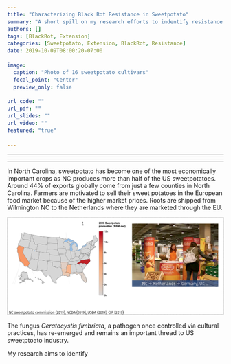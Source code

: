 ```yaml
---
title: "Characterizing Black Rot Resistance in Sweetpotato"
summary: "A short spill on my research efforts to indentify resistance in sweetpotato to black rot."
authors: []
tags: [BlackRot, Extension]
categories: [Sweetpotato, Extension, BlackRot, Resistance]
date: 2019-10-09T08:00:20-07:00

image:
  caption: "Photo of 16 sweetpotato cultivars"
  focal_point: "Center"
  preview_only: false

url_code: ""
url_pdf: ""
url_slides: ""
url_video: ""
featured: "true"

---
```


------
------

In North Carolina, sweetpotato has become one of the most economically important crops as NC produces more than half of the US sweetpotatoes. Around 44% of exports globally come from just a few counties in North Carolina. Farmers are motivated to sell their sweet potatoes in the European food market because of the higher market prices. Roots are shipped from Wilmington NC to the Netherlands where they are marketed through the EU. 

![](sweetpotato_intro.png)

The fungus *Ceratocystis fimbriata*, a pathogen once controlled via cultural practices, has re-emerged and remains an important thread to US sweetptoato industry. 

My research aims to identify 
